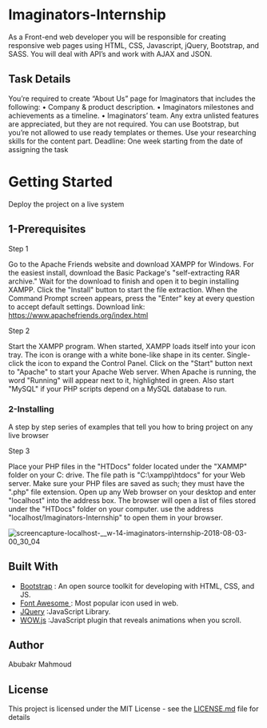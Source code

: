 # Imaginators-Internship
 As a Front-end web developer you will be responsible for creating responsive web pages using HTML, CSS, Javascript, jQuery, 
 Bootstrap, and SASS. You will deal with API’s and work with AJAX and JSON.
## Task Details
  You’re required to create “About Us” page for Imaginators that includes the following:
  • Company & product description.
  • Imaginators milestones and achievements as a timeline.
  • Imaginators’ team.
  Any extra unlisted features are appreciated, but they are not required. You can use
  Bootstrap, but you’re not allowed to use ready templates or themes.
  Use your researching skills for the content part.
  Deadline: One week starting from the date of assigning the task
# Getting Started
 Deploy the project on a live system
## 1-Prerequisites

Step 1

Go to the Apache Friends website and download XAMPP for Windows. For the easiest install,
download the Basic Package's "self-extracting RAR archive." Wait for the download to finish and open it to begin installing XAMPP. Click the "Install" button to start the file extraction. When the Command Prompt screen appears,
press the "Enter" key at every question to accept default settings.
Download link: https://www.apachefriends.org/index.html

Step 2

Start the XAMPP program. When started, 
XAMPP loads itself into your icon tray. The icon is orange with a white bone-like shape in its center.
Single-click the icon to expand the Control Panel. Click on the "Start" button next to "Apache" to start your Apache Web server. 
When Apache is running, the word "Running" will appear next to it, highlighted in green. Also start 
"MySQL" if your PHP scripts depend on a MySQL database to run.

### 2-Installing
 A step by step series of examples that tell you how to bring  project on any live browser
 
 
 Step 3
 
 
Place your PHP files in the "HTDocs" folder located under the "XAMMP" folder on your
 C: drive. The file path is "C:\xampp\htdocs" for your Web server. Make sure your PHP files are saved as such; 
they must have the ".php" file extension. Open up any Web browser on your desktop and enter "localhost" into the address box.
The browser will open a list of files stored under the "HTDocs" folder on your computer.
 use the address "localhost/Imaginators-Internship" to open them in your browser.
 
 ![screencapture-localhost-__w-14-imaginators-internship-2018-08-03-00_30_04](https://user-images.githubusercontent.com/20942250/43614768-21a8e376-96b5-11e8-8cb5-38babd9707ae.png)
 
 
 ## Built With
  * [Bootstrap](https://getbootstrap.com/docs/3.3/) : An open source toolkit for developing with HTML, CSS, and JS.
  * [Font Awesome ](https://fontawesome.com/) : Most popular icon used in web.
  * [JQuery](https://jquery.com/) :JavaScript Library.
  * [WOW.js](http://mynameismatthieu.com/WOW/docs.html) :JavaScript plugin that reveals animations when you scroll.

## Author
  Abubakr Mahmoud

## License
 This project is licensed under the MIT License - see the [LICENSE.md]() file for details



